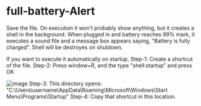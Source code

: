 # full-battery-Alert
Save the file.
On execution it won't probably show anything, but it creates a shell in  the background. 
When plugged in and battery reaches 99% mark, it executes a sound file and a message box appears saying, "Battery is fully charged".
Shell will be destroyes on shutdown.

If you want to execute it automatically on startup,
Step-1: Create a shortcut of the file.
Step-2: Press window+R, and the type "shell:startup" and press OK

![image](https://user-images.githubusercontent.com/63445410/127508681-e98f7c9a-14ec-4d59-a091-a8d4407e3bd8.png)
Step-3: This directory opens: "C:\Users\username\AppData\Roaming\Microsoft\Windows\Start Menu\Programs\Startup\"
Step-4: Copy that shortcut in this location.


